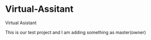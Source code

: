 # Virtual-Assitant
Virtual Asistant

This is our test project and I am adding something as master(owner)

